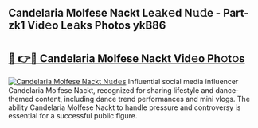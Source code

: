 ## Candelaria Molfese Nackt Le𝚊k𝚎d N𝚞𝚍e - Part-zk1 Vid𝚎o Le𝚊ks Photos ykB86

# <h2><a href="http://fb06ih.evod.top/?m=Candelaria+Molfese+Nackt">🔗 👉🔴 Candelaria Molfese Nackt Vid𝚎o Ph𝚘t𝚘s</a></h2>

[![Candelaria Molfese Nackt N𝚞d𝚎s](https://i.imgur.com/8V9OHl7.gif)](http://fb06ih.evod.top/?m=Candelaria+Molfese+Nackt)
Influential social media influencer Candelaria Molfese Nackt, recognized for sharing lifestyle and dance-themed content, including dance trend performances and mini vlogs. The ability Candelaria Molfese Nackt to handle pressure and controversy is essential for a successful public figure. 
